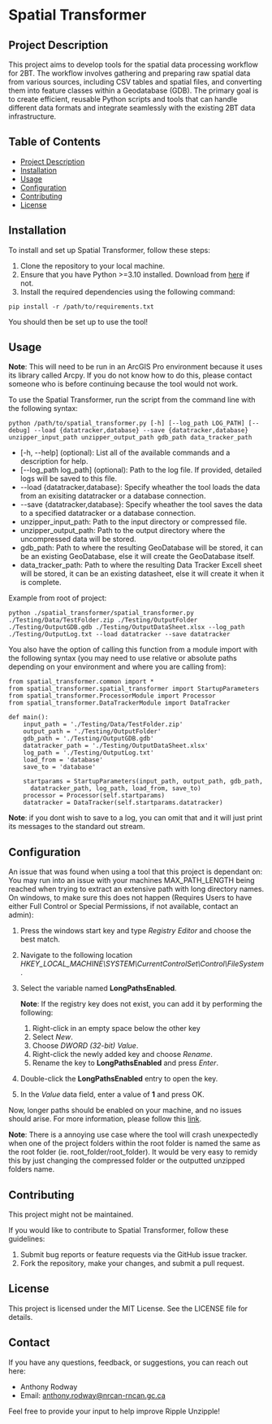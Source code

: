 # Spatial Transformer

## Project Description

This project aims to develop tools for the spatial data processing workflow for 2BT. The workflow involves gathering and preparing raw spatial data from various sources, including CSV tables and spatial files, and converting them into feature classes within a Geodatabase (GDB). The primary goal is to create efficient, reusable Python scripts and tools that can handle different data formats and integrate seamlessly with the existing 2BT data infrastructure.

## Table of Contents

- [Project Description](#project-description)
- [Installation](#installation)
- [Usage](#usage)
- [Configuration](#configuration)
- [Contributing](#contributing)
- [License](#license)

## Installation

To install and set up Spatial Transformer, follow these steps:

1. Clone the repository to your local machine.
2. Ensure that you have Python >=3.10 installed. Download from [here](https://www.python.org/downloads/release/python-3100/) if not.
3. Install the required dependencies using the following command:

```
pip install -r /path/to/requirements.txt
```

You should then be set up to use the tool!

## Usage

**Note**: This will need to be run in an ArcGIS Pro environment because it uses its library called Arcpy. If you do not know how to do this, please contact someone who is before continuing because the tool would not work.

To use the Spatial Transformer, run the script from the command line with the following syntax:

```
python /path/to/spatial_transformer.py [-h] [--log_path LOG_PATH] [--debug] --load {datatracker,database} --save {datatracker,database} unzipper_input_path unzipper_output_path gdb_path data_tracker_path
```
- [-h, --help] (optional): List all of the available commands and a description for help.
- [--log_path log_path] (optional): Path to the log file. If provided, detailed logs will be saved to this file. 
- --load {datatracker,database}: Specify wheather the tool loads the data from an exisiting datatracker or a database connection. 
- --save {datatracker,database}: Specify wheather the tool saves the data to a specified datatracker or a database connection. 
- unzipper_input_path: Path to the input directory or compressed file.
- unzipper_output_path: Path to the output directory where the uncompressed data will be stored.
- gdb_path: Path to where the resulting GeoDatabase will be stored, it can be an existing GeoDatabase, else it will create the GeoDatabase itself.
- data_tracker_path: Path to where the resulting Data Tracker Excell sheet will be stored, it can be an existing datasheet, else it will create it when it is complete.


Example from root of project:
```
python ./spatial_transformer/spatial_transformer.py ./Testing/Data/TestFolder.zip ./Testing/OutputFolder ./Testing/OutputGDB.gdb ./Testing/OutputDataSheet.xlsx --log_path ./Testing/OutputLog.txt --load datatracker --save datatracker
```

You also have the option of calling this function from a module import with the following syntax (you may need to use relative or absolute paths depending on your environment and where you are calling from):
```
from spatial_transformer.common import *
from spatial_transformer.spatial_transformer import StartupParameters
from spatial_transformer.ProcessorModule import Processor
from spatial_transformer.DataTrackerModule import DataTracker

def main():
    input_path = './Testing/Data/TestFolder.zip'
    output_path = './Testing/OutputFolder'
    gdb_path = './Testing/OutputGDB.gdb'
    datatracker_path = './Testing/OutputDataSheet.xlsx'
    log_path = './Testing/OutputLog.txt'
    load_from = 'database'
    save_to = 'database'
    
    startparams = StartupParameters(input_path, output_path, gdb_path,
      datatracker_path, log_path, load_from, save_to)
    processor = Processor(self.startparams)
    datatracker = DataTracker(self.startparams.datatracker)
```
**Note**: if you dont wish to save to a log, you can omit that and it will just print its messages to the standard out stream.

## Configuration

An issue that was found when using a tool that this project is dependant on: You may run into an issue with your machines MAX_PATH_LENGTH being reached when trying to extract an extensive path with long directory names. On windows, to make sure this does not happen (Requires Users to have either Full Control or Special Permissions, if not available, contact an admin):

1. Press the windows start key and type *Registry Editor* and choose the best match.
2. Navigate to the following location
*HKEY_LOCAL_MACHINE\SYSTEM\CurrentControlSet\Control\FileSystem*.
3. Select the variable named **LongPathsEnabled**.
    
    **Note**: If the registry key does not exist, you can add it by performing the following:
    
    1. Right-click in an empty space below the other key
    2. Select *New*.
    3. Choose *DWORD (32-bit) Value*.
    4. Right-click the newly added key and choose *Rename*.
    5. Rename the key to **LongPathsEnabled** and press *Enter*.

4. Double-click the **LongPathsEnabled** entry to open the key.
5. In the *Value* data field, enter a value of **1** and press OK.

Now, longer paths should be enabled on your machine, and no issues should arise. For more information, please follow this [link](https://www.autodesk.com/support/technical/article/caas/sfdcarticles/sfdcarticles/The-Windows-10-default-path-length-limitation-MAX-PATH-is-256-characters.html#:~:text=By%20default%2C%20Windows%20uses%20a,Files%2C%20Paths%2C%20and%20Namespaces.).

**Note**: There is a annoying use case where the tool will crash unexpectedly when one of the project folders within the root folder is named the same as the root folder (ie. root_folder/root_folder). It would be very easy to remidy this by just changing the compressed folder or the outputted unzipped folders name.


## Contributing

This project might not be maintained.

If you would like to contribute to Spatial Transformer, follow these guidelines:

1. Submit bug reports or feature requests via the GitHub issue tracker.
2. Fork the repository, make your changes, and submit a pull request.

## License

This project is licensed under the MIT License. See the LICENSE file for details.

## Contact

If you have any questions, feedback, or suggestions, you can reach out here:

- Anthony Rodway
- Email: anthony.rodway@nrcan-rncan.gc.ca

Feel free to provide your input to help improve Ripple Unzipple!
